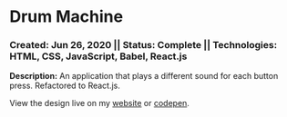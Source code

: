 # Drum Machine
### Created: Jun 26, 2020 || Status: Complete || Technologies: HTML, CSS, JavaScript, Babel, React.js

**Description:** An application that plays a different sound for each button press. Refactored to React.js.

View the design live on my [website](tjonesdev.github.io/drum-machine_react) or [codepen](https://codepen.io/justkeepprogramming/pen/ExPvgML).
